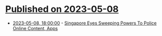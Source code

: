 # [Published on 2023-05-08](index.md)

* [2023-05-08, 18:00:00](https://tech.slashdot.org/story/23/05/08/1744234/singapore-eyes-sweeping-powers-to-police-online-content-apps?utm_source=rss1.0mainlinkanon&utm_medium=feed) - [Singapore Eyes Sweeping Powers To Police Online Content, Apps](https://tech.slashdot.org/story/23/05/08/1744234/singapore-eyes-sweeping-powers-to-police-online-content-apps?utm_source=rss1.0mainlinkanon&utm_medium=feed)
